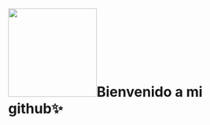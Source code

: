# <img src="https://media0.giphy.com/media/v1.Y2lkPTc5MGI3NjExZjUybWVlbWVqa2VheTQyc2RkeWEyc2huOWwzaTVnYzV5OWo2ejJwdyZlcD12MV9pbnRlcm5hbF9naWZfYnlfaWQmY3Q9cw/QXJk9Nsk3YvqwQsPZs/giphy.gif" width="180" />Bienvenido a mi github✨
### 

<!--
**aitigueroo/aitigueroo** is a ✨ _special_ ✨ repository because its `README.md` (this file) appears on your GitHub profile.

Here are some ideas to get you started:

- 🔭 I’m currently working on ...
- 🌱 I’m currently learning ...
- 👯 I’m looking to collaborate on ...
- 🤔 I’m looking for help with ...
- 💬 Ask me about ...
- 📫 How to reach me: ...
- 😄 Pronouns: ...
- ⚡ Fun fact: ...
-->
